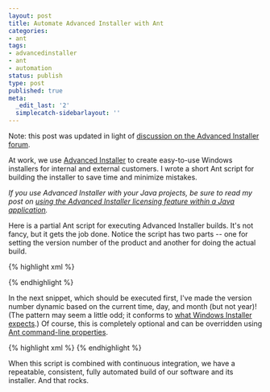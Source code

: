 ```yaml
---
layout: post
title: Automate Advanced Installer with Ant
categories:
- ant
tags:
- advancedinstaller
- ant
- automation
status: publish
type: post
published: true
meta:
  _edit_last: '2'
  simplecatch-sidebarlayout: ''
---
```

Note: this post was updated in light of <a href="http://www.advancedinstaller.com/forums/viewtopic.php?f=2&t=8586">discussion on the Advanced Installer forum</a>.

At work, we use <a href="http://www.advancedinstaller.com/">Advanced Installer</a> to create easy-to-use Windows installers for internal and external customers.  I wrote a short Ant script for building the installer to save time and minimize mistakes.

<p class="notice">
<em>If you use Advanced Installer with your Java projects, be sure to read my post on <a href="/2009/02/use-advanced-installer-licensing-within-a-java-application/">using the Advanced Installer licensing feature within a Java application</a>.</em>
</p>

Here is a partial Ant script for executing Advanced Installer builds.  It's not fancy, but it gets the job done.<!--more-->  Notice the script has two parts -- one for setting the version number of the product and another for doing the actual build.

{% highlight xml %}
<property name="installer.command" location="C:/Caphyon/Advanced Installer/AdvancedInstaller.com"/>
<property name="filename" location="C:/build/product.aip"/>

<exec executable="${installer.command}" failonerror="yes">
    <arg value="/edit"/>
    <arg value="${filename}"/>
    <arg value="/SetVersion"/>
    <arg value="${installerVersion}"/>
</exec>

<exec executable="${installer.command}" failonerror="yes">
    <arg value="/build"/>
    <arg value="${filename}"/>
</exec>
{% endhighlight %}

In the next snippet, which should be executed first, I've made the version number dynamic based on the current time, day, and month (but not year)!  (The pattern may seem a little odd; it conforms to <a href="http://msdn.microsoft.com/en-us/library/aa370859.aspx">what Windows Installer expects</a>.)  Of course, this is completely optional and can be overridden using <a href="http://ant.apache.org/manual/running.html">Ant command-line properties</a>.

{% highlight xml %}
<tstamp>
    <format property="installerVersion" pattern="MM.dd.HHmm"/>
</tstamp>
{% endhighlight %}

When this script is combined with continuous integration, we have a repeatable, consistent, fully automated build of our software and its installer.  And that rocks.
